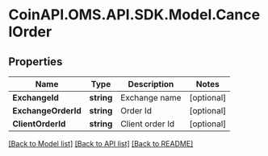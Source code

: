 # CoinAPI.OMS.API.SDK.Model.CancelOrder
## Properties

Name | Type | Description | Notes
------------ | ------------- | ------------- | -------------
**ExchangeId** | **string** | Exchange name | [optional] 
**ExchangeOrderId** | **string** | Order Id | [optional] 
**ClientOrderId** | **string** | Client order Id | [optional] 

[[Back to Model list]](../README.md#documentation-for-models) [[Back to API list]](../README.md#documentation-for-api-endpoints) [[Back to README]](../README.md)

